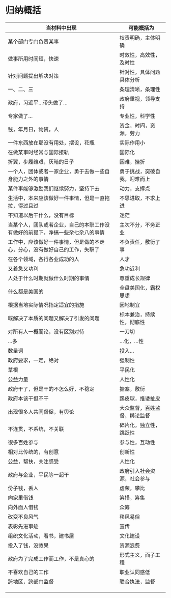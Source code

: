 # 归纳概括

| 当材料中出现                                                 | 可能概括为                   |
| ------------------------------------------------------------ | ---------------------------- |
| 某个部门专门负责某事                                         | 权责明确，主体明确           |
| 做事所用时间短，快速                                         | 时效性，高效性，及时性       |
| 针对问题提出解决对策                                         | 针对性，具体问题具体分析     |
| 一、二、三                                                   | 条理清晰，条理性             |
| 政府，习近平…带头做了…                                       | 政府重视，领导支持           |
| 专家做了…                                                    | 专业性，科学性               |
| 钱，年月日，物资，人                                         | 资金，时间，资源，劳力       |
| 一件东西放在那没有用处，摆设，花瓶                           | 实际作用小                   |
| 在做某事时经常与国际接轨                                     | 国际化                       |
| 折翼，步履维艰，灰暗的日子                                   | 困难，挫折                   |
| 一个人，团体或者一家企业，勇于去做一些自身能力之外的事情     | 勇于挑战，突破自我，迎难而上 |
| 某件事能够激励我们继续努力，坚持下去                         | 动力，支撑点                 |
| 生活中，本来应该做好一件事情，但是一直拖拉，得过且过         | 不思进取，不求上进           |
| 不知道以后干什么，没有目标                                   | 迷茫                         |
| 当某个人，团队或者企业，自己的本职工作没有做好的前提下，净搞一些杂七杂八的事情 | 主次不分，不务正业           |
| 工作中，应该做好一件事情，但是做的不走心，分心，没有做好自己的工作，失职了 | 不负责任，敷衍了事           |
| 在各个领域，各行各业成功的人                                 | 人才                         |
| 又着急又功利                                                 | 急功近利                     |
| 人处于什么时期就做什么时期的事情                             | 尊重成长规律                 |
| 什么都是美国的                                               | 全盘美国化，霸权思想         |
| 根据当地实际情况指定适宜的措施                               | 因地制宜                     |
| 既解决了本质的问题又解决了引发的问题                         | 标本兼治，持续性，彻底性     |
| 对所有人一概而论，没有区别对待                               | 一刀切                       |
| …多                                                          | …化，…性                     |
| 数量词                                                       | 投入…                        |
| 政府要求，一定，绝对                                         | 强制性                       |
| 草根                                                         | 平民化                       |
| 公益力量                                                     | 人性化                       |
| 政府干了，但是干的不怎么好，不稳定                           | 搪塞，敷衍                   |
| 政府本该干但不干                                             | 踢皮球，推诿扯皮             |
| 出现很多人共同督促，有舆论                                   | 大众监督，百姓监督，舆论监督 |
| 不连贯，不系统，不关联                                       | 碎片化，独立性，跳跃性       |
| 很多百姓参与                                                 | 参与性，互动性               |
| 相对比传统的，有创意                                         | 创新性                       |
| 公益，帮扶，关注感受                                         | 人性化                       |
| 政府与企业，平民等一起干                                     | 政府引入社会资源，社会参与   |
| 份子钱，丢人                                                 | 虚荣，攀比                   |
| 向家里借钱                                                   | 筹措，筹集                   |
| 向外面人借钱                                                 | 众筹                         |
| 改变不良风气                                                 | 移风易俗                     |
| 表彰先进事迹                                                 | 宣传                         |
| 组织文化活动，看书，建书屋                                   | 文化建设                     |
| 投入了钱，没效果                                             | 资源浪费                     |
| 政府为了完成工作而工作，不是真心的                           | 形式主义，面子工程           |
| 不喜欢自己的工作                                             | 职业认同感低                 |
| 跨地区，跨部门监督                                           | 联合执法，监督               |
|                                                              |                              |
|                                                              |                              |
|                                                              |                              |